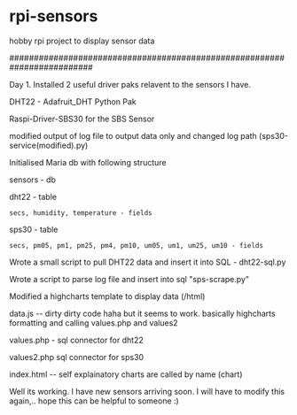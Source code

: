 # rpi-sensors
hobby rpi project to display sensor data 




#########################################################################


Day 1. Installed 2 useful driver paks relavent to the sensors I have.

DHT22 - Adafruit_DHT Python Pak

Raspi-Driver-SBS30 for the SBS Sensor 

  modified output of log file to output data only and changed log path (sps30-service(modified).py)

Initialised Maria db with following structure


sensors - db

  dht22 - table
  
    secs, humidity, temperature - fields
    
  sps30 - table
  
    secs, pm05, pm1, pm25, pm4, pm10, um05, um1, um25, um10 - fields
    
    
Wrote a small script to pull DHT22 data and insert it into SQL - dht22-sql.py

Wrote a script to parse log file and insert into sql "sps-scrape.py"

Modified a highcharts template to display data (/html)

data.js -- dirty dirty code haha but it seems to work. basically highcharts formatting and calling values.php and values2

values.php - sql connector for dht22

values2.php sql connector for sps30

index.html -- self explainatory charts are called by name (chart)



Well its working. I have new sensors arriving soon. I will have to modify this again,.. hope this can be helpful to someone :)
